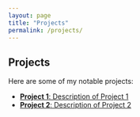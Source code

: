 ```yaml
---
layout: page
title: "Projects"
permalink: /projects/
---
```


## Projects
Here are some of my notable projects:

- [**Project 1**: Description of Project 1](./project-1/)
- [**Project 2**: Description of Project 2](./project-2/)
